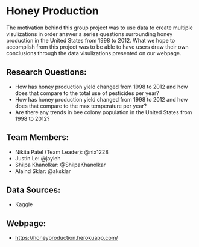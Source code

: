 # Honey Production
The motivation behind this group project was to use data to create multiple visulizations in order answer a series questions surrounding honey production in the United States from 1998 to 2012.  What we hope to accomplish from this project was to be able to have users draw their own conclusions through the data visulizations presented on our webpage.

## Research Questions: 
* How has honey production yield changed from 1998 to 2012 and how does that compare to the total use of pesticides per year?
* How has honey production yield changed from 1998 to 2012 and how does that compare to the max temperature per year?
* Are there any trends in bee colony population in the United States from 1998 to 2012?

## Team Members:
* Nikita Patel (Team Leader): @nix1228
* Justin Le: @jayleh
* Shilpa Khanolkar: @ShilpaKhanolkar
* Alaind Sklar: @aksklar

## Data Sources:
* Kaggle

## Webpage:
* https://honeyproduction.herokuapp.com/
